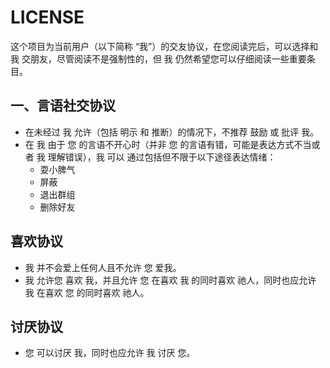 # LICENSE

这个项目为当前用户（以下简称 “我”）的交友协议，在您阅读完后，可以选择和 我 交朋友，尽管阅读不是强制性的，但 我 仍然希望您可以仔细阅读一些重要条目。

## 一、言语社交协议

* 在未经过 我 允许（包括 明示 和 推断）的情况下，不推荐 鼓励 或 批评 我。
* 在 我 由于 您 的言语不开心时（并非 您 的言语有错，可能是表达方式不当或者 我 理解错误），我 可以 通过包括但不限于以下途径表达情绪：
  + 耍小脾气
  + 屏蔽
  + 退出群组
  + 删除好友

## 喜欢协议

* 我 并不会爱上任何人且不允许 您 爱我。
* 我 允许您 喜欢 我，并且允许 您 在喜欢 我 的同时喜欢 祂人，同时也应允许 我 在喜欢 您 的同时喜欢 祂人。

## 讨厌协议

* 您 可以讨厌 我，同时也应允许 我 讨厌 您。
